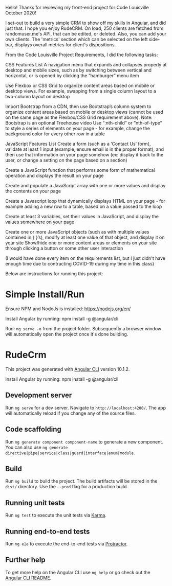 Hello! Thanks for reviewing my front-end project for Code Louisville October 2020!

I set-out to build a very simple CRM to show off my skills in Angular, and did just that. I hope you enjoy RudeCRM. On load, 250 clients are fetched from randomuser.me's API, that can be edited, or deleted. Also, you can add your own clients. The 'metrics' section which can be selected on the left side-bar, displays overall metrics for client's dispositions.

From the Code Louisville Project Requirements, I did the following tasks:

CSS Features List
A navigation menu that expands and collapses properly at desktop and mobile sizes, such as by switching between vertical and horizontal, or is opened by clicking the “hamburger” menu item

Use Flexbox or CSS Grid to organize content areas based on mobile or desktop views. For example, swapping from a single column layout to a two-column layout on desktop

Import Bootstrap from a CDN, then use Bootstrap’s column system to organize content areas based on mobile or desktop views (cannot be used on the same page as the Flexbox/CSS Grid requirement above). Note: Bootstrap is an optional Treehouse video
Use “:nth-child” or “nth-of-type” to style a series of elements on your page - for example, change the background color for every other row in a table 

JavaScript Features List
Create a form (such as a ‘Contact Us’ form), validate at least 1 input (example, ensure email is in the proper format), and then use that information on your page somehow (ex: display it back to the user, or change a setting on the page based on a section)

Create a JavaScript function that performs some form of mathematical operation and displays the result on your page

Create and populate a JavaScript array with one or more values and display the contents on your page

Create a Javascript loop that dynamically displays HTML on your page - for example adding a new row to a table, based on a value passed to the loop

Create at least 3 variables, set their values in JavaScript, and display the values somewhere on your page

Create one or more JavaScript objects (such as with multiple values contained in { }’s), modify at least one value of that object, and display it on your site
Show/hide one or more content areas or elements on your site through clicking a button or some other user interaction

(I would have done every item on the requirements list, but I just didn't have enough time due to contracting COVID-19 during my time in this class)

Below are instructions for running this project:

# Simple Install/Run

Ensure NPM and NodeJs is installed: https://nodejs.org/en/

Install Angular by running: npm install -g @angular/cli

Run: `ng serve -o` from the project folder. Subsequently a browser window will automatically open the project once it's done building.

# RudeCrm

This project was generated with [Angular CLI](https://github.com/angular/angular-cli) version 10.1.2.

Install Angular by running: npm install -g @angular/cli

## Development server

Run `ng serve` for a dev server. Navigate to `http://localhost:4200/`. The app will automatically reload if you change any of the source files.

## Code scaffolding

Run `ng generate component component-name` to generate a new component. You can also use `ng generate directive|pipe|service|class|guard|interface|enum|module`.

## Build

Run `ng build` to build the project. The build artifacts will be stored in the `dist/` directory. Use the `--prod` flag for a production build.

## Running unit tests

Run `ng test` to execute the unit tests via [Karma](https://karma-runner.github.io).

## Running end-to-end tests

Run `ng e2e` to execute the end-to-end tests via [Protractor](http://www.protractortest.org/).

## Further help

To get more help on the Angular CLI use `ng help` or go check out the [Angular CLI README](https://github.com/angular/angular-cli/blob/master/README.md).
